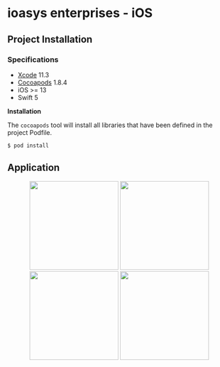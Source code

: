 # ioasys enterprises - iOS

## Project Installation

### Specifications

- [Xcode](https://developer.apple.com/download/more/) 11.3
- [Cocoapods](https://cocoapods.org/) 1.8.4
- iOS >= 13
- Swift 5

**Installation**

The `cocoapods` tool will install all libraries that have been defined in the project Podfile.

```bash
$ pod install
```

## Application

<p align="center">
    <img src="https://i.imgur.com/eorj67h.png" width="200" max-height="50%"/>
    <img src="https://i.imgur.com/ngpPWd4.png" width="200" max-width="50%"/>
    <img src="https://i.imgur.com/Xfw7O4g.png" width="200" max-width="50%"/>
    <img src="https://i.imgur.com/yWP4Mts.png" width="200" max-width="50%"/>
</p>